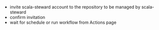 - invite scala-steward account to the repository to be managed by scala-steward
- confirm invitation
- wait for schedule or run workflow from Actions page
